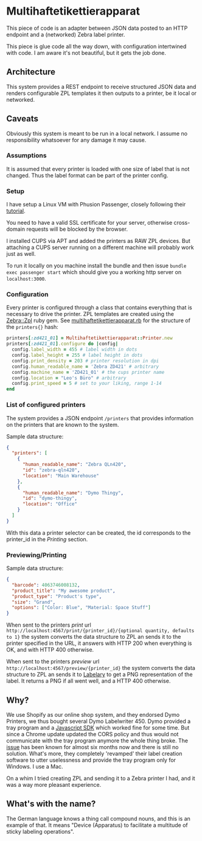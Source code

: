 # Multihaftetikettierapparat
This piece of code is an adapter between JSON data posted to an HTTP endpoint and a (networked) Zebra label printer.

This piece is glue code all the way down, with configuration intertwined with code. I am aware it's not beautiful, but it gets the job done.

## Architecture
This system provides a REST endpoint to receive structured JSON data and renders configurable ZPL templates it then outputs to a printer, be it local or networked.

## Caveats
Obviously this system is meant to be run in a local network. I assume no responsibility whatsoever for any damage it may cause.

### Assumptions
It is assumed that every printer is loaded with one size of label that is not changed. Thus the label format can be part of the printer config.

### Setup
I have setup a Linux VM with Phusion Passenger, closely following their [tutorial](https://www.phusionpassenger.com/docs/tutorials/deploy_to_production/installations/oss/ownserver/ruby/nginx/).

You need to have a valid SSL certificate for your server, otherwise cross-domain requests will be blocked by the browser.

I installed CUPS via APT and added the printers as RAW ZPL devices. But attaching a CUPS server running on a different machine will probably work just as well.

To run it locally on you machine install the bundle and then issue `bundle exec passenger start` which should give you a working http server on `localhost:3000`.

### Configuration
Every printer is configured through a class that contains everything that is necessary to drive the printer. ZPL templates are created using the [Zebra::Zpl](https://github.com/bbulpett/zebra-zpl) ruby gem. See [multihaftetikettierapparat.rb](multihaftetikettierapparat.rb) for the structure of the `printers{}` hash:

```ruby
printers[:zd421_01] = Multihaftetikettierapparat::Printer.new
printers[:zd421_01].configure do |config|
  config.label_width = 455 # label width in dots
  config.label_height = 255 # label height in dots
  config.print_density = 203 # printer resolution in dpi
  config.human_readable_name = 'Zebra ZD421' # arbitrary
  config.machine_name = 'ZD421_01' # the cups printer name
  config.location = "Leo's Büro" # arbitrary
  config.print_speed = 5 # set to your liking, range 1-14
end
```

### List of configured printers
The system provides a JSON endpoint `/printers` that provides information on the printers that are known to the system.

Sample data structure:
```json
{
  "printers": [
    {
      "human_readable_name": "Zebra QLn420",
      "id": "zebra-qln420",
      "location": "Main Warehouse"
    },
    {
      "human_readable_name": "Dymo Thingy",
      "id": "dymo-thingy",
      "location": "Office"
    }
  ]
}
```
With this data a printer selector can be created, the id corresponds to the printer_id in the _Printing_ section.

### Previewing/Printing
Sample data structure:
```json
{
  "barcode": 4063746008132,
  "product_title": "My awesome product",
  "product_type": "Product's type",
  "size": "Grand",
  "options": ["Color: Blue", "Material: Space Stuff"]
}
```

When sent to the printers _print_ url `http://localhost:4567/print/{printer_id}/{optional quantity, defaults to 1}` the system converts the data structure to ZPL an sends it to the printer specified in the URL, it answers with HTTP 200 when everything is OK, and with HTTP 400 otherwise.

When sent to the printers _preview_ url `http://localhost:4567/preview/{printer_id}` the system converts the data structure to ZPL an sends it to [Labelary](http://labelary.com) to get a PNG representation of the label. It returns a PNG if all went well, and a HTTP 400 otherwise.

## Why?
We use Shopify as our online shop system, and they endorsed Dymo Printers, we thus bought several Dymo Labelwriter 450. Dymo provided a tray program and a [Javascript SDK](https://github.com/dymosoftware/dymo-connect-framework) which worked fine for some time. But since a Chrome update updated the CORS policy and thus would not communicate with the tray program anymore the whole thing broke. The [issue](https://github.com/dymosoftware/dymo-connect-framework/issues/30) has been known for almost six months now and there is still no solution. What's more, they completely 'revamped' their label creation software to utter uselessness and provide the tray program only for Windows. I use a Mac.

On a whim I tried creating ZPL and sending it to a Zebra printer I had, and it was a way more pleasant experience.

## What's with the name?
The German language knows a thing call compound nouns, and this is an example of that. It means "Device (Apparatus) to facilitate a multitude of sticky labeling operations".
